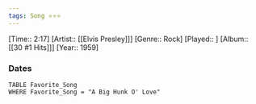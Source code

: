 ```yaml
---
tags: Song ⭐⭐⭐ 
---
```

[Time:: 2:17]
[Artist:: [[Elvis Presley]]]
[Genre:: Rock]
[Played:: ]
[Album:: [[30 #1 Hits]]]
[Year:: 1959]
### Dates
````dataview
TABLE Favorite_Song
WHERE Favorite_Song = "A Big Hunk O' Love"
````